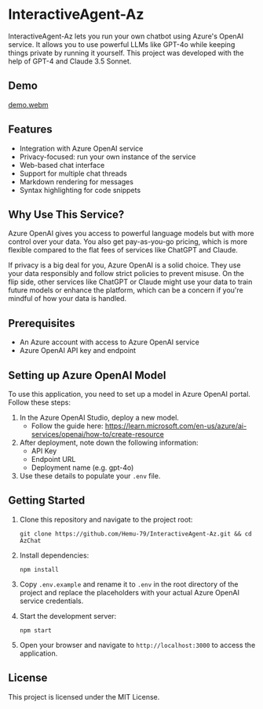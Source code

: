 # InteractiveAgent-Az

InteractiveAgent-Az lets you run your own chatbot using Azure's OpenAI service. It allows you to use powerful LLMs like GPT-4o while keeping things private by running it yourself. This project was developed with the help of GPT-4 and Claude 3.5 Sonnet.

## Demo
[demo.webm](https://github.com/user-attachments/assets/5f867134-4c39-4c76-a0cb-a162f4e2c44a)

## Features

- Integration with Azure OpenAI service
- Privacy-focused: run your own instance of the service
- Web-based chat interface
- Support for multiple chat threads
- Markdown rendering for messages
- Syntax highlighting for code snippets

## Why Use This Service?

Azure OpenAI gives you access to powerful language models but with more control over your data. You also get pay-as-you-go pricing, which is more flexible compared to the flat fees of services like ChatGPT and Claude.

If privacy is a big deal for you, Azure OpenAI is a solid choice. They use your data responsibly and follow strict policies to prevent misuse. On the flip side, other services like ChatGPT or Claude might use your data to train future models or enhance the platform, which can be a concern if you're mindful of how your data is handled.

## Prerequisites

- An Azure account with access to Azure OpenAI service
- Azure OpenAI API key and endpoint

## Setting up Azure OpenAI Model
To use this application, you need to set up a model in Azure OpenAI portal. Follow these steps:

1. In the Azure OpenAI Studio, deploy a new model.
    * Follow the guide here: https://learn.microsoft.com/en-us/azure/ai-services/openai/how-to/create-resource
1. After deployment, note down the following information:
    * API Key
    * Endpoint URL
    * Deployment name (e.g. gpt-4o)
1. Use these details to populate your `.env` file.

## Getting Started

1. Clone this repository and navigate to the project root:
   ```
   git clone https://github.com/Hemu-79/InteractiveAgent-Az.git && cd AzChat
   ```

2. Install dependencies:
   ```
   npm install
   ```

3. Copy `.env.example` and rename it to `.env` in the root directory of the project and replace the placeholders with your actual Azure OpenAI service credentials.

4. Start the development server:
   ```
   npm start
   ```

5. Open your browser and navigate to `http://localhost:3000` to access the application.

## License

This project is licensed under the MIT License.

